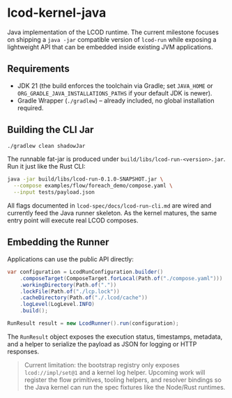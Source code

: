 # lcod-kernel-java

Java implementation of the LCOD runtime. The current milestone focuses on shipping a `java -jar` compatible version of `lcod-run` while exposing a lightweight API that can be embedded inside existing JVM applications.

## Requirements

- JDK 21 (the build enforces the toolchain via Gradle; set `JAVA_HOME` or `ORG_GRADLE_JAVA_INSTALLATIONS_PATHS` if your default JDK is newer).
- Gradle Wrapper (`./gradlew`) – already included, no global installation required.

## Building the CLI Jar

```bash
./gradlew clean shadowJar
```

The runnable fat-jar is produced under `build/libs/lcod-run-<version>.jar`. Run it just like the Rust CLI:

```bash
java -jar build/libs/lcod-run-0.1.0-SNAPSHOT.jar \
  --compose examples/flow/foreach_demo/compose.yaml \
  --input tests/payload.json
```

All flags documented in `lcod-spec/docs/lcod-run-cli.md` are wired and currently feed the Java runner skeleton. As the kernel matures, the same entry point will execute real LCOD composes.

## Embedding the Runner

Applications can use the public API directly:

```java
var configuration = LcodRunConfiguration.builder()
    .composeTarget(ComposeTarget.forLocal(Path.of("./compose.yaml")))
    .workingDirectory(Path.of("."))
    .lockFile(Path.of("./lcp.lock"))
    .cacheDirectory(Path.of("./.lcod/cache"))
    .logLevel(LogLevel.INFO)
    .build();

RunResult result = new LcodRunner().run(configuration);
```

The `RunResult` object exposes the execution status, timestamps, metadata, and a helper to serialize the payload as JSON for logging or HTTP responses.

> Current limitation: the bootstrap registry only exposes `lcod://impl/set@1` and a kernel log helper. Upcoming work will register the flow primitives, tooling helpers, and resolver bindings so the Java kernel can run the spec fixtures like the Node/Rust runtimes.
